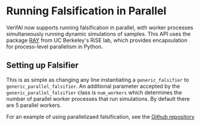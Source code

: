 # Running Falsification in Parallel 

VerifAI now supports running falsification in parallel, with worker processes simultaneously running dynamic simulations of samples. This API uses the package [RAY](https://ray.io/) from UC Berkeley's RiSE lab, which provides encapsulation for process-level parallelism in Python.

## Setting up Falsifier

This is as simple as changing any line instantiating a `generic_falsifier` to `generic_parallel_falsifier`. An additional parameter accepted by the `generic_parallel_falsifier` class is `num_workers` which determines the number of parallel worker processes that run simulations. By default there are 5 parallel workers.

For an example of using parallelizaed falsification, see the [Github repository](https://github.com/BerkeleyLearnVerify/VerifAI/tree/kesav-v/multi-objective/experiments)